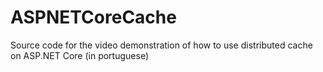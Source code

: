 # ASPNETCoreCache
Source code for the video demonstration of how to use distributed cache on ASP.NET Core (in portuguese)
